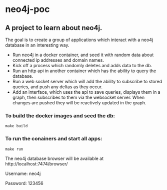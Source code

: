 # neo4j-poc
## A project to learn about neo4j.

The goal is to create a group of applications which interact with a neo4j database in an interesting way.

- Run neo4j in a docker container, and seed it with random data about connected ip addresses and domain names.
- Kick off a process which randomly deletes and adds data to the db.
- Run an http api in another container which has the ability to query the database.
- Run a web socket server which will add the ability to subscribe to stored queries, and push any deltas as they occur.
- Add an interface, which uses the api to save queries, displays them in a graph, then subscribes to them via the websocket server. When changes are pushed they will be reactively updated in the graph.

### To build the docker images and seed the db:
```
make build
```
### To run the conainers and start all apps:
```
make run
```
The neo4j database browser will be available at http://localhost:7474/browser/

Username: neo4j

Password: 123456